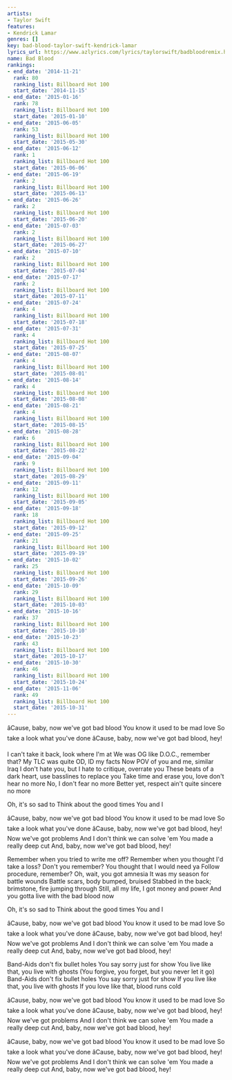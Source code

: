 ```yaml
---
artists:
- Taylor Swift
features:
- Kendrick Lamar
genres: []
key: bad-blood-taylor-swift-kendrick-lamar
lyrics_url: https://www.azlyrics.com/lyrics/taylorswift/badbloodremix.html
name: Bad Blood
rankings:
- end_date: '2014-11-21'
  rank: 80
  ranking_list: Billboard Hot 100
  start_date: '2014-11-15'
- end_date: '2015-01-16'
  rank: 78
  ranking_list: Billboard Hot 100
  start_date: '2015-01-10'
- end_date: '2015-06-05'
  rank: 53
  ranking_list: Billboard Hot 100
  start_date: '2015-05-30'
- end_date: '2015-06-12'
  rank: 1
  ranking_list: Billboard Hot 100
  start_date: '2015-06-06'
- end_date: '2015-06-19'
  rank: 2
  ranking_list: Billboard Hot 100
  start_date: '2015-06-13'
- end_date: '2015-06-26'
  rank: 2
  ranking_list: Billboard Hot 100
  start_date: '2015-06-20'
- end_date: '2015-07-03'
  rank: 2
  ranking_list: Billboard Hot 100
  start_date: '2015-06-27'
- end_date: '2015-07-10'
  rank: 2
  ranking_list: Billboard Hot 100
  start_date: '2015-07-04'
- end_date: '2015-07-17'
  rank: 2
  ranking_list: Billboard Hot 100
  start_date: '2015-07-11'
- end_date: '2015-07-24'
  rank: 4
  ranking_list: Billboard Hot 100
  start_date: '2015-07-18'
- end_date: '2015-07-31'
  rank: 4
  ranking_list: Billboard Hot 100
  start_date: '2015-07-25'
- end_date: '2015-08-07'
  rank: 4
  ranking_list: Billboard Hot 100
  start_date: '2015-08-01'
- end_date: '2015-08-14'
  rank: 4
  ranking_list: Billboard Hot 100
  start_date: '2015-08-08'
- end_date: '2015-08-21'
  rank: 4
  ranking_list: Billboard Hot 100
  start_date: '2015-08-15'
- end_date: '2015-08-28'
  rank: 6
  ranking_list: Billboard Hot 100
  start_date: '2015-08-22'
- end_date: '2015-09-04'
  rank: 9
  ranking_list: Billboard Hot 100
  start_date: '2015-08-29'
- end_date: '2015-09-11'
  rank: 12
  ranking_list: Billboard Hot 100
  start_date: '2015-09-05'
- end_date: '2015-09-18'
  rank: 18
  ranking_list: Billboard Hot 100
  start_date: '2015-09-12'
- end_date: '2015-09-25'
  rank: 21
  ranking_list: Billboard Hot 100
  start_date: '2015-09-19'
- end_date: '2015-10-02'
  rank: 25
  ranking_list: Billboard Hot 100
  start_date: '2015-09-26'
- end_date: '2015-10-09'
  rank: 29
  ranking_list: Billboard Hot 100
  start_date: '2015-10-03'
- end_date: '2015-10-16'
  rank: 37
  ranking_list: Billboard Hot 100
  start_date: '2015-10-10'
- end_date: '2015-10-23'
  rank: 43
  ranking_list: Billboard Hot 100
  start_date: '2015-10-17'
- end_date: '2015-10-30'
  rank: 46
  ranking_list: Billboard Hot 100
  start_date: '2015-10-24'
- end_date: '2015-11-06'
  rank: 49
  ranking_list: Billboard Hot 100
  start_date: '2015-10-31'
---
```



âCause, baby, now we've got bad blood
You know it used to be mad love
So take a look what you've done
âCause, baby, now we've got bad blood, hey!


I can't take it back, look where I'm at
We was OG like D.O.C., remember that?
My TLC was quite OD, ID my facts
Now POV of you and me, similar Iraq
I don't hate you, but I hate to critique, overrate you
These beats of a dark heart, use basslines to replace you
Take time and erase you, love don't hear no more
No, I don't fear no more
Better yet, respect ain't quite sincere no more


Oh, it's so sad to
Think about the good times
You and I

âCause, baby, now we've got bad blood
You know it used to be mad love
So take a look what you've done
âCause, baby, now we've got bad blood, hey!
Now we've got problems
And I don't think we can solve 'em
You made a really deep cut
And, baby, now we've got bad blood, hey!


Remember when you tried to write me off?
Remember when you thought I'd take a loss?
Don't you remember? You thought that I would need ya
Follow procedure, remember? Oh, wait, you got amnesia
It was my season for battle wounds
Battle scars, body bumped, bruised
Stabbed in the back; brimstone, fire jumping through
Still, all my life, I got money and power
And you gotta live with the bad blood now


Oh, it's so sad to
Think about the good times
You and I

âCause, baby, now we've got bad blood
You know it used to be mad love
So take a look what you've done
âCause, baby, now we've got bad blood, hey!
Now we've got problems
And I don't think we can solve 'em
You made a really deep cut
And, baby, now we've got bad blood, hey!


Band-Aids don't fix bullet holes
You say sorry just for show
You live like that, you live with ghosts
(You forgive, you forget, but you never let it go)
Band-Aids don't fix bullet holes
You say sorry just for show
If you live like that, you live with ghosts
If you love like that, blood runs cold


âCause, baby, now we've got bad blood
You know it used to be mad love
So take a look what you've done
âCause, baby, now we've got bad blood, hey!
Now we've got problems
And I don't think we can solve 'em
You made a really deep cut
And, baby, now we've got bad blood, hey!

âCause, baby, now we've got bad blood
You know it used to be mad love
So take a look what you've done
âCause, baby, now we've got bad blood, hey!
Now we've got problems
And I don't think we can solve 'em
You made a really deep cut
And, baby, now we've got bad blood, hey!



